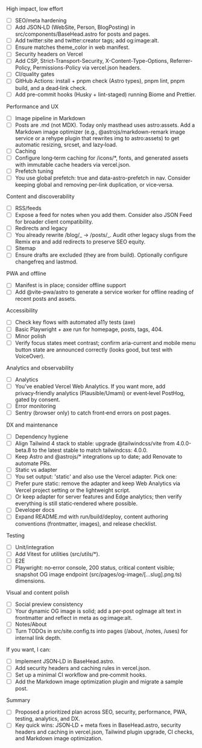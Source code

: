 High impact, low effort

- [ ] SEO/meta hardening
- [ ] Add JSON‑LD (WebSite, Person, BlogPosting) in src/components/BaseHead.astro for posts and pages.
- [ ] Add twitter:site and twitter:creator tags; add og:image:alt.
- [ ] Ensure <meta name="theme-color"> matches theme_color in web manifest.
- [ ] Security headers on Vercel
- [ ] Add CSP, Strict-Transport-Security, X-Content-Type-Options, Referrer-Policy, Permissions-Policy via vercel.json headers.
- [ ] CI/quality gates
- [ ] GitHub Actions: install + pnpm check (Astro types), pnpm lint, pnpm build, and a dead‑link check.
- [ ] Add pre-commit hooks (Husky + lint-staged) running Biome and Prettier.

Performance and UX

- [ ] Image pipeline in Markdown
- [ ] Posts are .md (not MDX). Today only masthead uses astro:assets. Add a Markdown image optimizer (e.g., @astrojs/markdown-remark image service
      or a rehype plugin that rewrites img to astro:assets) to get automatic resizing, srcset, and lazy‑load.
- [ ] Caching
- [ ] Configure long‑term caching for /icons/\*, fonts, and generated assets with immutable cache headers via vercel.json.
- [ ] Prefetch tuning
- [ ] You use global prefetch: true and data-astro-prefetch in nav. Consider keeping global and removing per‑link duplication, or vice‑versa.

Content and discoverability

- [ ] RSS/feeds
- [ ] Expose a feed for notes when you add them. Consider also JSON Feed for broader client compatibility.
- [ ] Redirects and legacy
- [ ] You already rewrite /blog/_ → /posts/_. Audit other legacy slugs from the Remix era and add redirects to preserve SEO equity.
- [ ] Sitemap
- [ ] Ensure drafts are excluded (they are from build). Optionally configure changefreq and lastmod.

PWA and offline

- [ ] Manifest is in place; consider offline support
- [ ] Add @vite-pwa/astro to generate a service worker for offline reading of recent posts and assets.

Accessibility

- [ ] Check key flows with automated a11y tests (axe)
- [ ] Basic Playwright + axe run for homepage, posts, tags, 404.
- [ ] Minor polish
- [ ] Verify focus states meet contrast; confirm aria-current and mobile menu button state are announced correctly (looks good, but test with
      VoiceOver).

Analytics and observability

- [ ] Analytics
- [ ] You’ve enabled Vercel Web Analytics. If you want more, add privacy‑friendly analytics (Plausible/Umami) or event‑level PostHog, gated by
      consent.
- [ ] Error monitoring
- [ ] Sentry (browser only) to catch front‑end errors on post pages.

DX and maintenance

- [ ] Dependency hygiene
- [ ] Align Tailwind 4 stack to stable: upgrade @tailwindcss/vite from 4.0.0-beta.8 to the latest stable to match tailwindcss: 4.0.0.
- [ ] Keep Astro and @astrojs/\* integrations up to date; add Renovate to automate PRs.
- [ ] Static vs adapter
- [ ] You set output: 'static' and also use the Vercel adapter. Pick one:
- [ ] Prefer pure static: remove the adapter and keep Web Analytics via Vercel project setting or the lightweight script.
- [ ] Or keep adapter for server features and Edge analytics; then verify everything is still static‑rendered where possible.
- [ ] Developer docs
- [ ] Expand README.md with run/build/deploy, content authoring conventions (frontmatter, images), and release checklist.

Testing

- [ ] Unit/integration
- [ ] Add Vitest for utilities (src/utils/\*).
- [ ] E2E
- [ ] Playwright: no‑error console, 200 status, critical content visible; snapshot OG image endpoint (src/pages/og-image/[...slug].png.ts)
      dimensions.

Visual and content polish

- [ ] Social preview consistency
- [ ] Your dynamic OG image is solid; add a per‑post ogImage alt text in frontmatter and reflect in meta as og:image:alt.
- [ ] Notes/About
- [ ] Turn TODOs in src/site.config.ts into pages (/about, /notes, /uses) for internal link depth.

If you want, I can:

- [ ] Implement JSON‑LD in BaseHead.astro.
- [ ] Add security headers and caching rules in vercel.json.
- [ ] Set up a minimal CI workflow and pre‑commit hooks.
- [ ] Add the Markdown image optimization plugin and migrate a sample post.

Summary

- [ ] Proposed a prioritized plan across SEO, security, performance, PWA, testing, analytics, and DX.
- [ ] Key quick wins: JSON‑LD + meta fixes in BaseHead.astro, security headers and caching in vercel.json, Tailwind plugin upgrade, CI checks, and
      Markdown image optimization.
